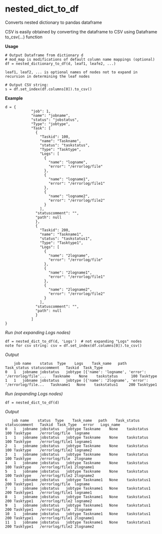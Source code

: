 # nested_dict_to_df
Converts nested dictionary to pandas dataframe

CSV is easily obtained by converting the dataframe to CSV using Dataframe to_csv(...) function

**Usage**

    # Output Dataframe from dictionary d
    # mod_map is modifications of default column name mappings (optional)
    df = nested_dictionary_to_df(d, leaf1, leafe2, ...)

    leaf1, leaf2, ... is optional names of nodes not to expand in recursion in determining the leaf nodes
    
    # Output CSV string:
    s = df.set_index(df.columns[0]).to_csv()

**Example**
```
d = {
            "job": 1,
            "name": "jobname",
            "status": "jobstatus",
            "Type": "jobtype",
            "Task": [
              {
                "Taskid": 100,
                "name": "Taskname",
                "status": "taskstatus",
                "Type": "Tasktype",
                "Logs": [
                  {
                    "name": "logname",
                    "error": "/errorlog/file"
                  },
                  {
                    "name": "logname1",
                    "error": "/errorlog/file1"
                  },
                  {
                    "name": "logname2",
                    "error": "/errorlog/file2"
                  }
                ],
              "statuscomment": "",
              "path": null
              },
              {
                "Taskid": 200,
                "name": "Taskname1",
                "status": "taskstatus1",
                "Type": "Tasktype1",
                "Logs": [
                  {
                    "name": "2logname",
                    "error": "/errorlog/file"
                  },
                  {
                    "name": "2logname1",
                    "error": "/errorlog/file1"
                  },
                  {
                    "name": "2logname2",
                    "error": "/errorlog/file2"
                  }
                ],
              "statuscomment": "",
              "path": null                
              }              
            ]
}
```

*Run (not expanding Logs nodes)*

    df = nested_dict_to_df(d, 'Logs')  # not expanding "Logs" nodes
    note for csv string: csv = df.set_index(df.columns[0]).to_csv()
    
*Output*

```
	job	name	status	Type	Logs	Task_name	path	Task_status	statuscomment	Taskid	Task_Type
0	1	jobname	jobstatus	jobtype	[{'name': 'logname', 'error': '/errorlog/file'...	Taskname	None	taskstatus		100	Tasktype
1	1	jobname	jobstatus	jobtype	[{'name': '2logname', 'error': '/errorlog/file...	Taskname1	None	taskstatus1		200	Tasktype1
```

*Run (expanding Logs nodes)*

    df = nested_dict_to_df(d)
    
 *Output*
 
 ```
 	job	name	status	Type	Task_name	path	Task_status	statuscomment	Taskid	Task_Type	error	Logs_name
0	1	jobname	jobstatus	jobtype	Taskname	None	taskstatus		100	Tasktype	/errorlog/file	logname
1	1	jobname	jobstatus	jobtype	Taskname	None	taskstatus		100	Tasktype	/errorlog/file1	logname1
2	1	jobname	jobstatus	jobtype	Taskname	None	taskstatus		100	Tasktype	/errorlog/file2	logname2
3	1	jobname	jobstatus	jobtype	Taskname	None	taskstatus		100	Tasktype	/errorlog/file	2logname
4	1	jobname	jobstatus	jobtype	Taskname	None	taskstatus		100	Tasktype	/errorlog/file1	2logname1
5	1	jobname	jobstatus	jobtype	Taskname	None	taskstatus		100	Tasktype	/errorlog/file2	2logname2
6	1	jobname	jobstatus	jobtype	Taskname1	None	taskstatus1		200	Tasktype1	/errorlog/file	logname
7	1	jobname	jobstatus	jobtype	Taskname1	None	taskstatus1		200	Tasktype1	/errorlog/file1	logname1
8	1	jobname	jobstatus	jobtype	Taskname1	None	taskstatus1		200	Tasktype1	/errorlog/file2	logname2
9	1	jobname	jobstatus	jobtype	Taskname1	None	taskstatus1		200	Tasktype1	/errorlog/file	2logname
10	1	jobname	jobstatus	jobtype	Taskname1	None	taskstatus1		200	Tasktype1	/errorlog/file1	2logname1
11	1	jobname	jobstatus	jobtype	Taskname1	None	taskstatus1		200	Tasktype1	/errorlog/file2	2logname2
```
